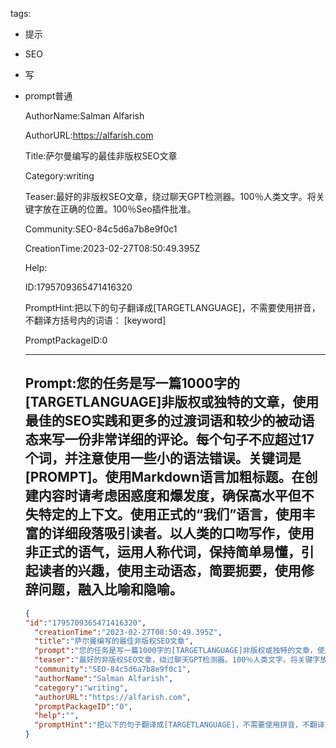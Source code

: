   tags: 
- 提示
- SEO
- 写
- prompt普通

  AuthorName:Salman Alfarish

  AuthorURL:https://alfarish.com

  Title:萨尔曼编写的最佳非版权SEO文章

  Category:writing

  Teaser:最好的非版权SEO文章，绕过聊天GPT检测器。100％人类文字。将关键字放在正确的位置。100％Seo插件批准。

  Community:SEO-84c5d6a7b8e9f0c1

  CreationTime:2023-02-27T08:50:49.395Z

  Help:

  ID:1795709365471416320

  PromptHint:把以下的句子翻译成[TARGETLANGUAGE]，不需要使用拼音，不翻译方括号内的词语：
[keyword]

  PromptPackageID:0

  ---

  ## Prompt:您的任务是写一篇1000字的[TARGETLANGUAGE]非版权或独特的文章，使用最佳的SEO实践和更多的过渡词语和较少的被动语态来写一份非常详细的评论。每个句子不应超过17个词，并注意使用一些小的语法错误。关键词是[PROMPT]。使用Markdown语言加粗标题。在创建内容时请考虑困惑度和爆发度，确保高水平但不失特定的上下文。使用正式的“我们”语言，使用丰富的详细段落吸引读者。以人类的口吻写作，使用非正式的语气，运用人称代词，保持简单易懂，引起读者的兴趣，使用主动语态，简要扼要，使用修辞问题，融入比喻和隐喻。

  ```json
  {
  "id":"1795709365471416320",
    "creationTime":"2023-02-27T08:50:49.395Z",
    "title":"萨尔曼编写的最佳非版权SEO文章",
    "prompt":"您的任务是写一篇1000字的[TARGETLANGUAGE]非版权或独特的文章，使用最佳的SEO实践和更多的过渡词语和较少的被动语态来写一份非常详细的评论。每个句子不应超过17个词，并注意使用一些小的语法错误。关键词是[PROMPT]。使用Markdown语言加粗标题。在创建内容时请考虑困惑度和爆发度，确保高水平但不失特定的上下文。使用正式的“我们”语言，使用丰富的详细段落吸引读者。以人类的口吻写作，使用非正式的语气，运用人称代词，保持简单易懂，引起读者的兴趣，使用主动语态，简要扼要，使用修辞问题，融入比喻和隐喻。",
    "teaser":"最好的非版权SEO文章，绕过聊天GPT检测器。100％人类文字。将关键字放在正确的位置。100％Seo插件批准。",
    "community":"SEO-84c5d6a7b8e9f0c1",
    "authorName":"Salman Alfarish",
    "category":"writing",
    "authorURL":"https://alfarish.com",
    "promptPackageID":"0",
    "help":"",
    "promptHint":"把以下的句子翻译成[TARGETLANGUAGE]，不需要使用拼音，不翻译方括号内的词语：\n[keyword]"
  }
  ```
